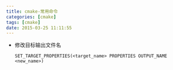 ```yaml
---
title: cmake-常用命令
categories: [cmake]
tags: [cmake]
date: 2015-03-25 11:11:55
---
```


-   修改目标输出文件名

        SET_TARGET_PROPERTIES(<target_name> PROPERTIES OUTPUT_NAME <new_name>)
